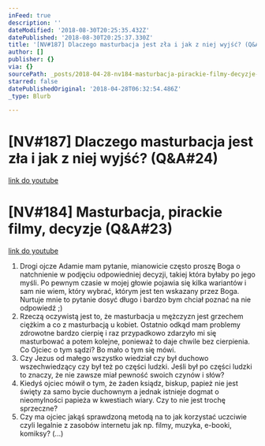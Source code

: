 ```yaml
---
inFeed: true
description: ''
dateModified: '2018-08-30T20:25:35.432Z'
datePublished: '2018-08-30T20:25:37.330Z'
title: '[NV#187] Dlaczego masturbacja jest zła i jak z niej wyjść? (Q&A#24)'
author: []
publisher: {}
via: {}
sourcePath: _posts/2018-04-28-nv184-masturbacja-pirackie-filmy-decyzje-qanda23.md
starred: false
datePublishedOriginal: '2018-04-28T06:32:54.486Z'
_type: Blurb

---
```

# \[NV\#187\] Dlaczego masturbacja jest zła i jak z niej wyjść? (Q&A\#24)
[link do youtube][0]

# \[NV\#184\] Masturbacja, pirackie filmy, decyzje (Q&A\#23)
[link do youtube][1]

1. Drogi ojcze Adamie mam pytanie, mianowicie często proszę Boga o natchnienie w podjęciu odpowiedniej decyzji, takiej która byłaby po jego myśli. Po pewnym czasie w mojej głowie pojawia się kilka wariantów i sam nie wiem, który wybrać, którym jest ten wskazany przez Boga. Nurtuje mnie to pytanie dosyć długo i bardzo bym chciał poznać na nie odpowiedź ;)
2. Rzeczą oczywistą jest to, że masturbacja u mężczyzn jest grzechem ciężkim a co z masturbacją u kobiet. Ostatnio odkąd mam problemy zdrowotne bardzo cierpię i raz przypadkowo zdarzyło mi się masturbować a potem kolejne, ponieważ to daje chwile bez cierpienia. Co Ojciec o tym sądzi? Bo mało o tym się mówi.
3. Czy Jezus od małego wszystko wiedział czy był duchowo wszechwiedzący czy był też po części ludzki. Jeśli był po części ludzki to znaczy, że nie zawsze miał pewność swoich czynów i słów?
4. Kiedyś ojciec mówił o tym, że żaden ksiądz, biskup, papież nie jest święty za samo bycie duchownym a jednak istnieje dogmat o nieomylności papieża w kwestiach wiary. Czy to nie jest trochę sprzeczne?
5. Czy ma ojciec jakąś sprawdzoną metodą na to jak korzystać uczciwie czyli legalnie z zasobów internetu jak np. filmy, muzyka, e-booki, komiksy? (...)

[0]: https://www.youtube.com/watch?v=Uti6Z8sDBE8
[1]: https://www.youtube.com/watch?v=SfiVPvE0tD4